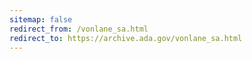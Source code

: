 ```yaml
---
sitemap: false 
redirect_from: /vonlane_sa.html 
redirect_to: https://archive.ada.gov/vonlane_sa.html 
---
```

